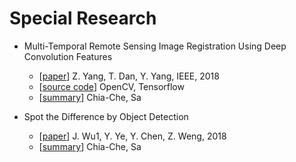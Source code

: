 # Special Research

- Multi-Temporal Remote Sensing Image Registration Using Deep Convolution Features
  - [[paper](https://ieeexplore.ieee.org/stamp/stamp.jsp?tp=&arnumber=8404075)] Z. Yang, T. Dan, Y. Yang, IEEE, 2018
  - [[source code](https://github.com/yzhq97/cnn-registration)] OpenCV, Tensorflow
  - [[summary](./multi-temporal_remote_sensing_image_registration_using_deep_convolutional_features.md)] Chia-Che, Sa
 
- Spot the Difference by Object Detection 
  - [[paper](https://arxiv.org/pdf/1801.01051.pdf)] J. Wu1, Y. Ye, Y. Chen, Z. Weng, 2018
  - [[summary](./spot_the_difference_by_object_detection.md)] Chia-Che, Sa
